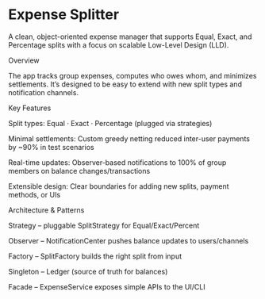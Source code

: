 # Expense Splitter

A clean, object-oriented expense manager that supports Equal, Exact, and Percentage splits with a focus on scalable Low-Level Design (LLD).

Overview

The app tracks group expenses, computes who owes whom, and minimizes settlements. It’s designed to be easy to extend with new split types and notification channels.

Key Features

Split types: Equal · Exact · Percentage (plugged via strategies)

Minimal settlements: Custom greedy netting reduced inter-user payments by ~90% in test scenarios

Real-time updates: Observer-based notifications to 100% of group members on balance changes/transactions

Extensible design: Clear boundaries for adding new splits, payment methods, or UIs

Architecture & Patterns

Strategy – pluggable SplitStrategy for Equal/Exact/Percent

Observer – NotificationCenter pushes balance updates to users/channels

Factory – SplitFactory builds the right split from input

Singleton – Ledger (source of truth for balances)

Facade – ExpenseService exposes simple APIs to the UI/CLI
